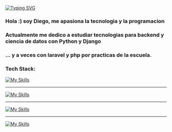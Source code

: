 [![Typing SVG](https://readme-typing-svg.herokuapp.com?font=cascadia+code&size=25&pause=1000&color=0012EE&repeat=false&width=435&lines=Diego+Vega+-+Software+Engineer)](https://git.io/typing-svg)

<h3>Hola :) soy Diego, me apasiona la tecnologia y la programacion </h3> 
<h3>Actualmente me dedico a estudiar tecnologias para backend y ciencia de datos con Python y Django</h3>
<h3>... y a veces con laravel y php por practicas de la escuela.</h3> 



<h3>Tech Stack: </h3>

[![My Skills](https://skillicons.dev/icons?i=python,django,postgresql,mysql)](https://skillicons.dev)

<hr>

[![My Skills](https://skillicons.dev/icons?i=java,spring)](https://skillicons.dev)

<hr>

[![My Skills](https://skillicons.dev/icons?i=html,css,js,react)](https://skillicons.dev)

<hr>

[![My Skills](https://skillicons.dev/icons?i=git,github)](https://skillicons.dev)
